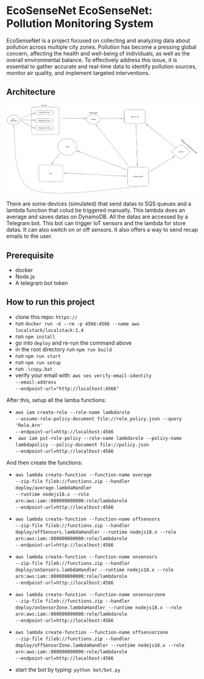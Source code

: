 # EcoSenseNet EcoSenseNet: Pollution Monitoring System

EcoSenseNet is a project focused on collecting and analyzing data about pollution across multiple city zones. Pollution has become a pressing global concern, affecting the health and well-being of individuals, as well as the overall environmental balance. To effectively address this issue, it is essential to gather accurate and real-time data to identify pollution sources, monitor air quality, and implement targeted interventions.

## Architecture

![arch](./images/arch.png)

There are some devices (simulated) that send datas to SQS queues and a lambda function that colud be triggered manually. This lambda does an average and saves datas on DynamoDB. All the datas are accessed by a Telegram bot. This bot can trigger IoT sensors and the lambda for store datas. It can also switch on or off sensors. It also offers a way to send recap emails to the user.

## Prerequisite
- docker
- Node.js
- A telegram bot token

## How to run this project

- clone this repo: <code>https://</code>
- run <code>docker run -d --rm -p 4566:4566 --name aws localstack/localstack:1.4</code>
- run <code>npm install</code>
- go into <code>deploy</code> and re-run the command above
- in the root directory run <code>npm run build</code>
- run <code>npm run start</code>
- run <code>npm run setup</code>
- run <code>.\copy.bat</code>
- verify your email with: <code>aws ses verify-email-identity --email-address <your-email> --endpoint-url="http://localhost:4566"</code>

After this, setup all the lamba functions:

- <code>aws iam create-role --role-name lambdarole --assume-role-policy-document file://role_policy.json --query 'Role.Arn' --endpoint-url=http://localhost:4566</code>
- <code> aws iam put-role-policy --role-name lambdarole --policy-name lambdapolicy --policy-document file://policy.json --endpoint-url=http://localhost:4566</code> 

And then create the functions:

- <code>aws lambda create-function --function-name average --zip-file fileb://functions.zip --handler deploy/average.lambdaHandler --runtime nodejs18.x --role arn:aws:iam::000000000000:role/lambdarole --endpoint-url=http://localhost:4566</code>

- <code>aws lambda create-function --function-name offsensors --zip-file fileb://functions.zip --handler deploy/offSensors.lambdaHandler --runtime nodejs18.x --role arn:aws:iam::000000000000:role/lambdarole --endpoint-url=http://localhost:4566</code>

- <code>aws lambda create-function --function-name onsensors --zip-file fileb://functions.zip --handler deploy/onSensors.lambdaHandler --runtime nodejs18.x --role arn:aws:iam::000000000000:role/lambdarole --endpoint-url=http://localhost:4566</code>
 
- <code>aws lambda create-function --function-name onsensorzone --zip-file fileb://functions.zip --handler deploy/onSensorZone.lambdaHandler --runtime nodejs18.x --role arn:aws:iam::000000000000:role/lambdarole --endpoint-url=http://localhost:4566</code>
  
- <code>aws lambda create-function --function-name offsensorzone --zip-file fileb://functions.zip --handler deploy/offSensorZone.lambdaHandler --runtime nodejs18.x --role arn:aws:iam::000000000000:role/lambdarole --endpoint-url=http://localhost:4566</code>

- start the bot by typing: <code>python bot/bot.py</code>
